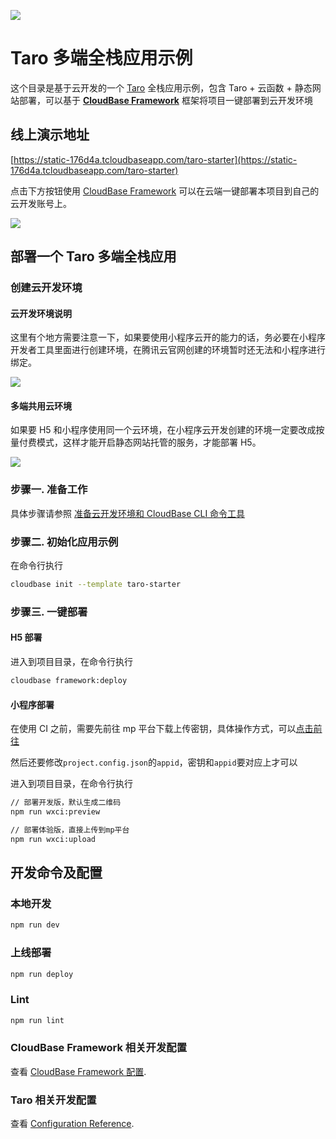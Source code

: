 <a href="https://github.com/TencentCloudBase/cloudbase-templates"><img src="https://main.qcloudimg.com/raw/625bbdc0b37744aae33aff46b8aeeeb8.png"></a>

# Taro 多端全栈应用示例

这个目录是基于云开发的一个 [Taro](https://taro-docs.jd.com/) 全栈应用示例，包含 Taro + 云函数 + 静态网站部署，可以基于 **[CloudBase Framework](https://github.com/TencentCloudBase/cloudbase-framework)** 框架将项目一键部署到云开发环境

## 线上演示地址

[https://static-176d4a.tcloudbaseapp.com/taro-starter](https://static-176d4a.tcloudbaseapp.com/taro-starter)

点击下方按钮使用 [CloudBase Framework](https://github.com/TencentCloudBase/cloudbase-framework) 可以在云端一键部署本项目到自己的云开发账号上。

[![](https://main.qcloudimg.com/raw/67f5a389f1ac6f3b4d04c7256438e44f.svg)](https://console.cloud.tencent.com/tcb/env/index?action=CreateAndDeployCloudBaseProject&appUrl=https%3A%2F%2Fgithub.com%2FTencentCloudBase%2Fcloudbase-templates&workDir=taro-starter&appName=taro-starter)

## 部署一个 Taro 多端全栈应用

### 创建云开发环境

#### 云开发环境说明

这里有个地方需要注意一下，如果要使用小程序云开的能力的话，务必要在小程序开发者工具里面进行创建环境，在腾讯云官网创建的环境暂时还无法和小程序进行绑定。

![](https://main.qcloudimg.com/raw/ee0607b57358a6148aca966810dc88e3.png)

#### 多端共用云环境

如果要 H5 和小程序使用同一个云环境，在小程序云开发创建的环境一定要改成按量付费模式，这样才能开启静态网站托管的服务，才能部署 H5。

![](https://main.qcloudimg.com/raw/beac976f00336d8c315bd6df7ffef9f0.png)

### 步骤一. 准备工作

具体步骤请参照 [准备云开发环境和 CloudBase CLI 命令工具](https://github.com/TencentCloudBase/cloudbase-framework/blob/master/CLI_GUIDE.md)

### 步骤二. 初始化应用示例

在命令行执行

```bash
cloudbase init --template taro-starter
```

### 步骤三. 一键部署

#### H5 部署

进入到项目目录，在命令行执行

```bash
cloudbase framework:deploy
```

#### 小程序部署

在使用 CI 之前，需要先前往 mp 平台下载上传密钥，具体操作方式，可以[点击前往](https://developers.weixin.qq.com/miniprogram/dev/devtools/ci.html)

然后还要修改`project.config.json`的`appid`，密钥和`appid`要对应上才可以

进入到项目目录，在命令行执行

```bash
// 部署开发版，默认生成二维码
npm run wxci:preview

// 部署体验版，直接上传到mp平台
npm run wxci:upload
```

## 开发命令及配置

### 本地开发

```bash
npm run dev
```

### 上线部署

```bash
npm run deploy
```

### Lint

```bash
npm run lint
```

### CloudBase Framework 相关开发配置

查看 [CloudBase Framework 配置](https://github.com/TencentCloudBase/cloudbase-framework).

### Taro 相关开发配置

查看 [Configuration Reference](https://taro-docs.jd.com/taro/docs/config).
